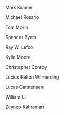 Mark Kramer

Michael Rosario

Tom Morin

Spencer Byers

Ray W. Lefco

Kylie Moore

Christopher Conroy

Lucius Kelton Wilmerding

Lucas Carstensen

William Li

Zeynep Kahraman

